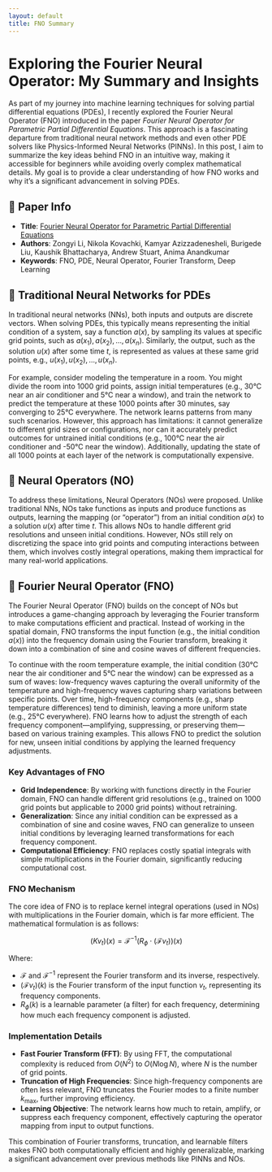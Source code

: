 ```yaml
---
layout: default
title: FNO Summary
---
```


<!-- MathJax Configuration -->
<script>
  MathJax = {
    tex: {
      inlineMath: [['$', '$'], ['\\(', '\\)']],
      displayMath: [['$$', '$$'], ['\\[', '\\]']],
      processEscapes: true
    }
  };
</script>
<!-- MathJax Script -->
<script type="text/javascript" async
  src="https://cdn.jsdelivr.net/npm/mathjax@3/es5/tex-mml-chtml.js">
</script>

# Exploring the Fourier Neural Operator: My Summary and Insights

As part of my journey into machine learning techniques for solving partial differential equations (PDEs), I recently explored the Fourier Neural Operator (FNO) introduced in the paper *Fourier Neural Operator for Parametric Partial Differential Equations*. This approach is a fascinating departure from traditional neural network methods and even other PDE solvers like Physics-Informed Neural Networks (PINNs). In this post, I aim to summarize the key ideas behind FNO in an intuitive way, making it accessible for beginners while avoiding overly complex mathematical details. My goal is to provide a clear understanding of how FNO works and why it’s a significant advancement in solving PDEs.

## 🔗 Paper Info

- **Title**: [Fourier Neural Operator for Parametric Partial Differential Equations](https://arxiv.org/abs/2010.08895)
- **Authors**: Zongyi Li, Nikola Kovachki, Kamyar Azizzadenesheli, Burigede Liu, Kaushik Bhattacharya, Andrew Stuart, Anima Anandkumar
- **Keywords**: FNO, PDE, Neural Operator, Fourier Transform, Deep Learning

## 🧠 Traditional Neural Networks for PDEs

In traditional neural networks (NNs), both inputs and outputs are discrete vectors. When solving PDEs, this typically means representing the initial condition of a system, say a function $a(x)$, by sampling its values at specific grid points, such as $a(x_1), a(x_2), \ldots, a(x_n)$. Similarly, the output, such as the solution $u(x)$ after some time $t$, is represented as values at these same grid points, e.g., $u(x_1), u(x_2), \ldots, u(x_n)$. 

For example, consider modeling the temperature in a room. You might divide the room into 1000 grid points, assign initial temperatures (e.g., 30°C near an air conditioner and 5°C near a window), and train the network to predict the temperature at these 1000 points after 30 minutes, say converging to 25°C everywhere. The network learns patterns from many such scenarios. However, this approach has limitations: it cannot generalize to different grid sizes or configurations, nor can it accurately predict outcomes for untrained initial conditions (e.g., 100°C near the air conditioner and -50°C near the window). Additionally, updating the state of all 1000 points at each layer of the network is computationally expensive.

## 🧠 Neural Operators (NO)

To address these limitations, Neural Operators (NOs) were proposed. Unlike traditional NNs, NOs take functions as inputs and produce functions as outputs, learning the mapping (or “operator”) from an initial condition $a(x)$ to a solution $u(x)$ after time $t$. This allows NOs to handle different grid resolutions and unseen initial conditions. However, NOs still rely on discretizing the space into grid points and computing interactions between them, which involves costly integral operations, making them impractical for many real-world applications.

## 🧠 Fourier Neural Operator (FNO)

The Fourier Neural Operator (FNO) builds on the concept of NOs but introduces a game-changing approach by leveraging the Fourier transform to make computations efficient and practical. Instead of working in the spatial domain, FNO transforms the input function (e.g., the initial condition $a(x)$) into the frequency domain using the Fourier transform, breaking it down into a combination of sine and cosine waves of different frequencies.

To continue with the room temperature example, the initial condition (30°C near the air conditioner and 5°C near the window) can be expressed as a sum of waves: low-frequency waves capturing the overall uniformity of the temperature and high-frequency waves capturing sharp variations between specific points. Over time, high-frequency components (e.g., sharp temperature differences) tend to diminish, leaving a more uniform state (e.g., 25°C everywhere). FNO learns how to adjust the strength of each frequency component—amplifying, suppressing, or preserving them—based on various training examples. This allows FNO to predict the solution for new, unseen initial conditions by applying the learned frequency adjustments.

### Key Advantages of FNO

- **Grid Independence**: By working with functions directly in the Fourier domain, FNO can handle different grid resolutions (e.g., trained on 1000 grid points but applicable to 2000 grid points) without retraining.
- **Generalization**: Since any initial condition can be expressed as a combination of sine and cosine waves, FNO can generalize to unseen initial conditions by leveraging learned transformations for each frequency component.
- **Computational Efficiency**: FNO replaces costly spatial integrals with simple multiplications in the Fourier domain, significantly reducing computational cost.

### FNO Mechanism

The core idea of FNO is to replace kernel integral operations (used in NOs) with multiplications in the Fourier domain, which is far more efficient. The mathematical formulation is as follows:

$$
(K v_t)(x) = \mathcal{F}^{-1} \left( R_\phi \cdot (\mathcal{F} v_t) \right)(x)
$$

Where:
- $\mathcal{F}$ and $\mathcal{F}^{-1}$ represent the Fourier transform and its inverse, respectively.
- $(\mathcal{F} v_t)(k)$ is the Fourier transform of the input function $v_t$, representing its frequency components.
- $R_\phi(k)$ is a learnable parameter (a filter) for each frequency, determining how much each frequency component is adjusted.

### Implementation Details

- **Fast Fourier Transform (FFT)**: By using FFT, the computational complexity is reduced from $O(N^2)$ to $O(N \log N)$, where $N$ is the number of grid points.
- **Truncation of High Frequencies**: Since high-frequency components are often less relevant, FNO truncates the Fourier modes to a finite number $k_{\max}$, further improving efficiency.
- **Learning Objective**: The network learns how much to retain, amplify, or suppress each frequency component, effectively capturing the operator mapping from input to output functions.

This combination of Fourier transforms, truncation, and learnable filters makes FNO both computationally efficient and highly generalizable, marking a significant advancement over previous methods like PINNs and NOs.

